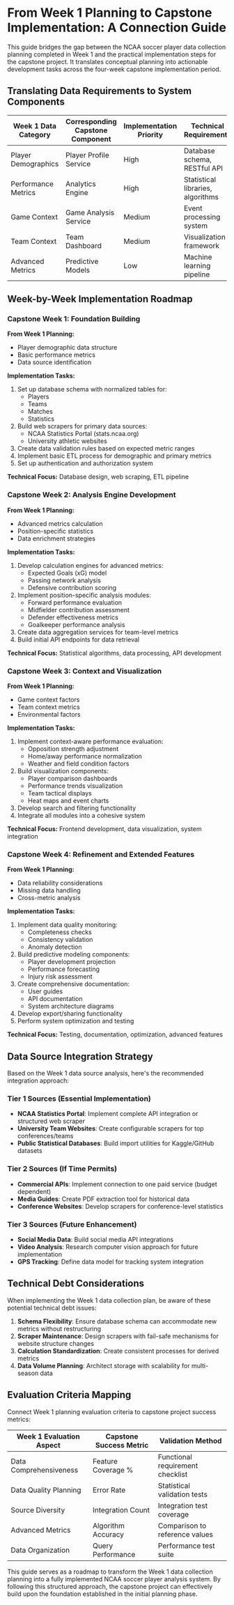 # From Week 1 Planning to Capstone Implementation: A Connection Guide

This guide bridges the gap between the NCAA soccer player data collection planning completed in Week 1 and the practical implementation steps for the capstone project. It translates conceptual planning into actionable development tasks across the four-week capstone implementation period.

## Translating Data Requirements to System Components

| Week 1 Data Category | Corresponding Capstone Component | Implementation Priority | Technical Requirements |
|---------------------|----------------------------------|--------------------------|------------------------|
| Player Demographics | Player Profile Service | High | Database schema, RESTful API |
| Performance Metrics | Analytics Engine | High | Statistical libraries, algorithms |
| Game Context | Game Analysis Service | Medium | Event processing system |
| Team Context | Team Dashboard | Medium | Visualization framework |
| Advanced Metrics | Predictive Models | Low | Machine learning pipeline |

## Week-by-Week Implementation Roadmap

### Capstone Week 1: Foundation Building

**From Week 1 Planning:**
- Player demographic data structure
- Basic performance metrics
- Data source identification

**Implementation Tasks:**
1. Set up database schema with normalized tables for:
   - Players
   - Teams
   - Matches
   - Statistics
2. Build web scrapers for primary data sources:
   - NCAA Statistics Portal (stats.ncaa.org)
   - University athletic websites
3. Create data validation rules based on expected metric ranges
4. Implement basic ETL process for demographic and primary metrics
5. Set up authentication and authorization system

**Technical Focus:** Database design, web scraping, ETL pipeline

### Capstone Week 2: Analysis Engine Development

**From Week 1 Planning:**
- Advanced metrics calculation
- Position-specific statistics
- Data enrichment strategies

**Implementation Tasks:**
1. Develop calculation engines for advanced metrics:
   - Expected Goals (xG) model
   - Passing network analysis
   - Defensive contribution scoring
2. Implement position-specific analysis modules:
   - Forward performance evaluation
   - Midfielder contribution assessment
   - Defender effectiveness metrics
   - Goalkeeper performance analysis
3. Create data aggregation services for team-level metrics
4. Build initial API endpoints for data retrieval

**Technical Focus:** Statistical algorithms, data processing, API development

### Capstone Week 3: Context and Visualization

**From Week 1 Planning:**
- Game context factors
- Team context metrics
- Environmental factors

**Implementation Tasks:**
1. Implement context-aware performance evaluation:
   - Opposition strength adjustment
   - Home/away performance normalization
   - Weather and field condition factors
2. Build visualization components:
   - Player comparison dashboards
   - Performance trends visualization
   - Team tactical displays
   - Heat maps and event charts
3. Develop search and filtering functionality
4. Integrate all modules into a cohesive system

**Technical Focus:** Frontend development, data visualization, system integration

### Capstone Week 4: Refinement and Extended Features

**From Week 1 Planning:**
- Data reliability considerations
- Missing data handling
- Cross-metric analysis

**Implementation Tasks:**
1. Implement data quality monitoring:
   - Completeness checks
   - Consistency validation
   - Anomaly detection
2. Build predictive modeling components:
   - Player development projection
   - Performance forecasting
   - Injury risk assessment
3. Create comprehensive documentation:
   - User guides
   - API documentation
   - System architecture diagrams
4. Develop export/sharing functionality
5. Perform system optimization and testing

**Technical Focus:** Testing, documentation, optimization, advanced features

## Data Source Integration Strategy

Based on the Week 1 data source analysis, here's the recommended integration approach:

### Tier 1 Sources (Essential Implementation)
- **NCAA Statistics Portal**: Implement complete API integration or structured web scraper
- **University Team Websites**: Create configurable scrapers for top conferences/teams
- **Public Statistical Databases**: Build import utilities for Kaggle/GitHub datasets

### Tier 2 Sources (If Time Permits)
- **Commercial APIs**: Implement connection to one paid service (budget dependent)
- **Media Guides**: Create PDF extraction tool for historical data
- **Conference Websites**: Develop scrapers for conference-level statistics

### Tier 3 Sources (Future Enhancement)
- **Social Media Data**: Build social media API integrations
- **Video Analysis**: Research computer vision approach for future implementation
- **GPS Tracking**: Define data model for tracking system integration

## Technical Debt Considerations

When implementing the Week 1 data collection plan, be aware of these potential technical debt issues:

1. **Schema Flexibility**: Ensure database schema can accommodate new metrics without restructuring
2. **Scraper Maintenance**: Design scrapers with fail-safe mechanisms for website structure changes
3. **Calculation Standardization**: Create consistent processes for derived metrics
4. **Data Volume Planning**: Architect storage with scalability for multi-season data

## Evaluation Criteria Mapping

Connect Week 1 planning evaluation criteria to capstone project success metrics:

| Week 1 Evaluation Aspect | Capstone Success Metric | Validation Method |
|--------------------------|-------------------------|-------------------|
| Data Comprehensiveness | Feature Coverage % | Functional requirement checklist |
| Data Quality Planning | Error Rate | Statistical validation tests |
| Source Diversity | Integration Count | Integration test coverage |
| Advanced Metrics | Algorithm Accuracy | Comparison to reference values |
| Data Organization | Query Performance | Performance test suite |

This guide serves as a roadmap to transform the Week 1 data collection planning into a fully implemented NCAA soccer player analysis system. By following this structured approach, the capstone project can effectively build upon the foundation established in the initial planning phase.